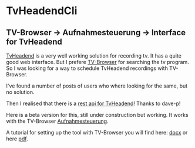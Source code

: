 # TvHeadendCli
<h2>TV-Browser -> Aufnahmesteuerung -> Interface for TvHeadend</h2>

<p><a href="https://tvheadend.org/">TvHeadend</a> is a very well working solution for recording tv. It has a quite good web interface.
But I prefere <a href="https://www.tvbrowser.org/">TV-Browser</a> for searching the tv program. So I was looking for a way to schedule TvHeadend recordings with TV-Browser.</p>

<p>I've found a number of posts of users who where looking for the same, but no solution.</p>

<p>Then I realised that there is a <a href="https://github.com/dave-p/TVH-API-docs/wiki">rest api for TvHeadend</a>! Thanks to dave-p!</p>

<p>Here is a beta version for this, still under construction but working. It works with the TV-Browser <a href="https://wiki.tvbrowser.org/index.php/Aufnahmesteuerung">Aufnahmesteuerung</a>.</p>

<p>A tutorial for setting up the tool with TV-Browser you will find here: <a href="https://github.com/ChrWieg/TvHeadend/blob/master/Docs/HowToSetupTvBrowser.docx">docx</a> or here <a href="https://github.com/ChrWieg/TvHeadend/blob/master/Docs/HowToSetupTvBrowser.pdf">pdf</a>.</p>
